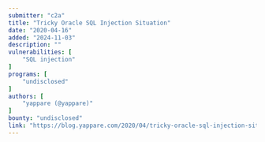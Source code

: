 ```yaml
---
submitter: "c2a"
title: "Tricky Oracle SQL Injection Situation"
date: "2020-04-16"
added: "2024-11-03"
description: ""
vulnerabilities: [
    "SQL injection"
]
programs: [
    "undisclosed"
]
authors: [
    "yappare (@yappare)"
]
bounty: "undisclosed"
link: "https://blog.yappare.com/2020/04/tricky-oracle-sql-injection-situation.html"
---
```




